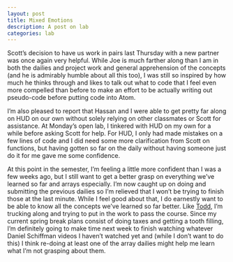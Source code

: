 ```yaml
---
layout: post
title: Mixed Emotions
description: A post on lab
categories: lab
---
```

Scott’s decision to have us work in pairs last Thursday with a new partner was once again very helpful. While Joe is much farther along than I am in both the dailies and project work and general apprehension of the concepts (and he is admirably humble about all this too), I was still so inspired by how much he thinks through and likes to talk out what to code that I feel even more compelled than before to make an effort to be actually writing out pseudo-code before putting code into Atom.

I’m also pleased to report that Hassan and I were able to get pretty far along on HUD on our own without solely relying on other classmates or Scott for assistance. At Monday’s open lab, I tinkered with HUD on my own for a while before asking Scott for help. For HUD, I only had made mistakes on a few lines of code and I did need some more clarification from Scott on functions, but having gotten so far on the daily without having someone just do it for me gave me some confidence.

At this point in the semester, I’m feeling a little more confident than I was a few weeks ago, but I still want to get a better grasp on everything we’ve learned so far and arrays especially. I’m now caught up on doing and submitting the previous dailies so I’m relieved that I won’t be trying to finish those at the last minute. While I feel good about that, I do earnestly want to be able to know all the concepts we’ve learned so far better. Like [Todd](http://tbreijak.github.io/blog/2016-03-09/I-Have-Nothing-New-To-Report.html), I’m trucking along and trying to put in the work to pass the course. Since my current spring break plans consist of doing taxes and getting a tooth filling, I’m definitely going to make time next week to finish watching whatever Daniel Schiffman videos I haven’t watched yet and (while I don’t want to do this) I think re-doing at least one of the array dailies might help me learn what I’m not grasping about them. 
